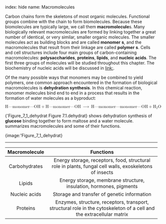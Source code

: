 index: hide
name: Macromolecules

Carbon chains form the skeletons of most organic molecules. Functional groups combine with the chain to form biomolecules. Because these biomolecules are typically large, we call them  **macromolecule**s. Many biologically relevant macromolecules are formed by linking together a great number of identical, or very similar, smaller organic molecules. The smaller molecules act as building blocks and are called  **monomer** **s**, and the macromolecules that result from their linkage are called  **polymer** **s**. Cells and cell structures include four main groups of carbon-containing macromolecules:  **polysaccharides**,  **proteins**,  **lipids**, and  **nucleic acids**. The first three groups of molecules will be studied throughout this chapter. The biochemistry of nucleic acids will be discussed in <link:>.

Of the many possible ways that monomers may be combined to yield polymers, one common approach encountered in the formation of biological macromolecules is  **dehydration synthesis**. In this chemical reaction, monomer molecules bind end to end in a process that results in the formation of water molecules as a byproduct:

<label xmlns:data="http://www.w3.org/TR/html5/dom.html#custom-data-attribute" xmlns:q="http://cnx.rice.edu/qml/1.0" xmlns:m="http://www.w3.org/1998/Math/MathML" xmlns:bib="http://bibtexml.sf.net/" xmlns:md="http://cnx.rice.edu/mdml" xmlns="http://cnx.rice.edu/cnxml"/><math xmlns:data="http://www.w3.org/TR/html5/dom.html#custom-data-attribute" xmlns:q="http://cnx.rice.edu/qml/1.0" xmlns:m="http://www.w3.org/1998/Math/MathML" xmlns:bib="http://bibtexml.sf.net/" xmlns:md="http://cnx.rice.edu/mdml" xmlns="http://cnx.rice.edu/cnxml"><mrow><mtext>H—monomer—OH</mtext><mo>+</mo><mtext>H—monomer—OH</mtext><mspace width="0.2em"/><mo stretchy="false">⟶</mo><mspace width="0.2em"/><mtext>H—monomer—monomer—OH</mtext><mo>+</mo><msub><mrow><mtext>H</mtext></mrow><mn>2</mn></msub><mtext>O</mtext></mrow></math>

{'Figure_7_1_dehydrat Figure 7.1.dehydrat} shows dehydration synthesis of  **glucose** binding together to form maltose and a water molecule.  summarizes macromolecules and some of their functions.


{image:'Figure_7_1_dehydrat}
        


****

| Macromolecule | Functions |
|:-:|:-:|
| Carbohydrates | Energy storage, receptors, food, structural role in plants, fungal cell walls, exoskeletons of insects |
| Lipids | Energy storage, membrane structure, insulation, hormones, pigments |
| Nucleic acids | Storage and transfer of genetic information |
| Proteins | Enzymes, structure, receptors, transport, structural role in the cytoskeleton of a cell and the extracellular matrix |
    
